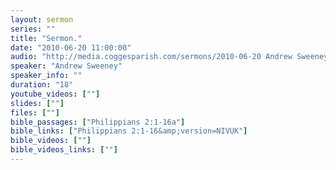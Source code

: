 ```yaml
---
layout: sermon
series: ""
title: "Sermon."
date: "2010-06-20 11:00:00"
audio: "http://media.coggesparish.com/sermons/2010-06-20 Andrew Sweeney.mp3"
speaker: "Andrew Sweeney"
speaker_info: ""
duration: "18"
youtube_videos: [""]
slides: [""]
files: [""]
bible_passages: ["Philippians 2:1-16a"]
bible_links: ["Philippians 2:1-16&amp;version=NIVUK"]
bible_videos: [""]
bible_videos_links: [""]
---
```


